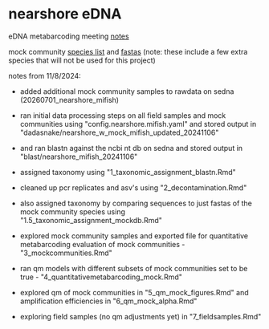 # nearshore eDNA

eDNA metabarcoding meeting [notes](https://docs.google.com/document/d/1Rp4ZUWfbEIUR9bBEf40BQqtvNvOP0KSQv7GWAV4t0I0/edit#heading=h.eb0y8t2ced3x)

mock community [species list](https://drive.google.com/drive/folders/1ngmfKEM3wCmhXcM7XOED4ukvpCMr1ZvT) and [fastas](https://drive.google.com/drive/folders/1ngmfKEM3wCmhXcM7XOED4ukvpCMr1ZvT) (note: these include a few extra species that will not be used for this project)

notes from 11/8/2024:
- added additional mock community samples to rawdata on sedna (20260701_nearshore_mifish)
- ran initial data processing steps on all field samples and mock communities using "config.nearshore.mifish.yaml" and stored output in "dadasnake/nearshore_w_mock_mifish_updated_20241106"
- and ran blastn against the ncbi nt db on sedna and stored output in "blast/nearshore_mifish_20241106"

- assigned taxonomy using "1_taxonomic_assignment_blastn.Rmd"
- cleaned up pcr replicates and asv's using "2_decontamination.Rmd" 
- also assigned taxonomy by comparing sequences to just fastas of the mock community species using "1.5_taxonomic_assignment_mockdb.Rmd"
- explored mock community samples and exported file for quantitative metabarcoding evaluation of mock communities - "3_mockcommunities.Rmd"
- ran qm models with different subsets of mock communities set to be true - "4_quantitativemetabarcoding_mock.Rmd"
- explored qm of mock communities in "5_qm_mock_figures.Rmd" and amplification efficiencies in "6_qm_mock_alpha.Rmd"

- exploring field samples (no qm adjustments yet) in "7_fieldsamples.Rmd"




